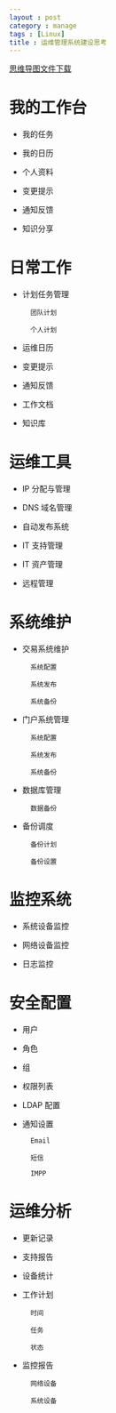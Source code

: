```yaml
---
layout : post
category : manage
tags : [Linux]
title : 运维管理系统建设思考
---
```

[思维导图文件下载](#)
# 我的工作台
- 我的任务
- 我的日历
- 个人资料
- 变更提示
- 通知反馈
- 知识分享
# 日常工作
- 计划任务管理
        团队计划
        个人计划
- 运维日历
- 变更提示
- 通知反馈
- 工作文档
- 知识库
# 运维工具
- IP 分配与管理
- DNS 域名管理
- 自动发布系统
- IT 支持管理
- IT 资产管理
- 远程管理
# 系统维护
- 交易系统维护
        系统配置
        系统发布
        系统备份
- 门户系统管理
        系统配置
        系统发布
        系统备份
- 数据库管理
        数据备份
- 备份调度
        备份计划
        备份设置
# 监控系统
- 系统设备监控
- 网络设备监控
- 日志监控
# 安全配置
- 用户
- 角色
- 组
- 权限列表
- LDAP 配置
- 通知设置
        Email
        短信
        IMPP
# 运维分析
- 更新记录
- 支持报告
- 设备统计
- 工作计划
        时间
        任务
        状态
- 监控报告
        网络设备
        系统设备